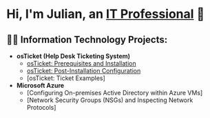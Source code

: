 <h1>Hi, I'm Julian, an <a href="https://github.com/JulianCrawford">IT Professional</a> 👋

  <h2> 👨‍💻 Information Technology Projects:</h2>
  
- <b>osTicket (Help Desk Ticketing System)</b>
  - [osTicket: Prerequisites and Installation](https://github.com/JulianCrawford/osTicket-Installation)
  - [osTicket: Post-Installation Configuration](https://github.com/JulianCrawford/os-Ticket-post-Installation)
  - [osTicket: Ticket Examples]
- <b>Microsoft Azure</b>
  - [Configuring On-premises Active Directory within Azure VMs]
  - [Network Security Groups (NSGs) and Inspecting Network Protocols]
  

  
  
 

